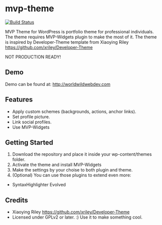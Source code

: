# mvp-theme
[![Build Status](https://travis-ci.org/gmarokov/mvp-theme.svg?branch=master)](https://travis-ci.org/gmarokov/mvp-theme)

MVP Theme for WordPress is portfolio theme for professional individuals. 
The theme requires MVP-Widgets plugin to make the most of it. 
The theme is inspired by Developer-Theme template from Xiaoying Riley https://github.com/xriley/Developer-Theme

NOT PRODUCTION READY!

Demo
---------------
Demo can be found at: http://worldwildwebdev.com

Features
---------------
* Apply custom schemes (backgrounds, actions, anchor links).
* Set profile picture.
* Link social profiles.
* Use MVP-Widgets

Getting Started
---------------

1. Download the repository and place it inside your wp-content/themes folder.
2. Activate the theme and install MVP-Widgets
3. Make the settings by your choise to both plugin and theme.
4. (Optional) You can use those plugins to extend even more:
* SyntaxHighlighter Evolved


Credits
---------------
* Xiaoying Riley https://github.com/xriley/Developer-Theme
* Licensed under GPLv2 or later. :) Use it to make something cool.